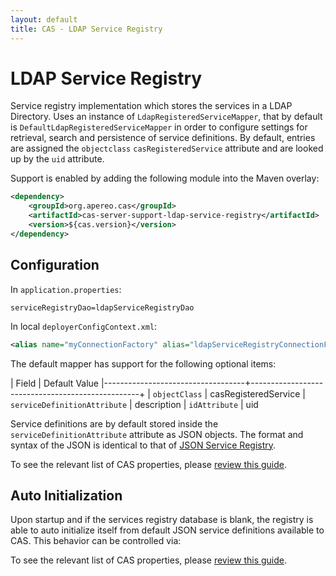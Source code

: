 ```yaml
---
layout: default
title: CAS - LDAP Service Registry
---
```


# LDAP Service Registry
Service registry implementation which stores the services in a LDAP Directory.
Uses an instance of `LdapRegisteredServiceMapper`, that by default is `DefaultLdapRegisteredServiceMapper`
in order to configure settings for retrieval, search and persistence of service definitions.
By default, entries are assigned the `objectclass` `casRegisteredService`
attribute and are looked up by the `uid` attribute.

Support is enabled by adding the following module into the Maven overlay:

```xml
<dependency>
    <groupId>org.apereo.cas</groupId>
    <artifactId>cas-server-support-ldap-service-registry</artifactId>
    <version>${cas.version}</version>
</dependency>
```


## Configuration

In `application.properties`:

```properties
serviceRegistryDao=ldapServiceRegistryDao
```

In local `deployerConfigContext.xml`:

```xml
<alias name="myConnectionFactory" alias="ldapServiceRegistryConnectionFactory" />
```

The default mapper has support for the following optional items:

| Field                             | Default Value
|-----------------------------------+--------------------------------------------------+
| `objectClass`                     | casRegisteredService
| `serviceDefinitionAttribute`      | description
| `idAttribute`                     | uid

Service definitions are by default stored inside the `serviceDefinitionAttribute` attribute as
JSON objects. The format and syntax of the JSON is identical to that of
[JSON Service Registry](JSON-Service-Management.html).

To see the relevant list of CAS properties, please [review this guide](Configuration-Properties.html).

## Auto Initialization

Upon startup and if the services registry database is blank, 
the registry is able to auto initialize itself from default 
JSON service definitions available to CAS. This behavior can be controlled via:

To see the relevant list of CAS properties, please [review this guide](Configuration-Properties.html).
